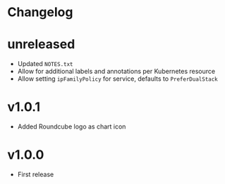 # Changelog

# unreleased

  * Updated `NOTES.txt`
  * Allow for additional labels and annotations per Kubernetes resource
  * Allow setting `ipFamilyPolicy` for service, defaults to `PreferDualStack`

# v1.0.1

  * Added Roundcube logo as chart icon

# v1.0.0

  * First release
